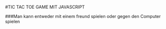 #TIC TAC TOE GAME MIT JAVASCRIPT

###Man kann entweder mit einem freund spielen oder gegen den Computer spielen



